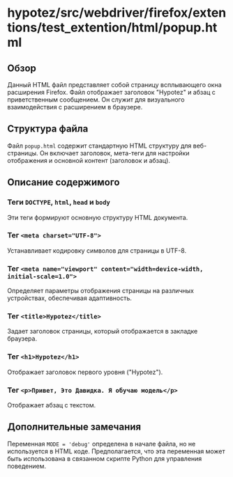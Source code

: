 # hypotez/src/webdriver/firefox/extentions/test_extention/html/popup.html

## Обзор

Данный HTML файл представляет собой страницу всплывающего окна расширения Firefox.  Файл отображает заголовок "Hypotez" и абзац с приветственным сообщением.  Он служит для визуального взаимодействия с расширением в браузере.


## Структура файла

Файл `popup.html` содержит стандартную HTML структуру для веб-страницы. Он включает заголовок, мета-теги для настройки отображения и основной контент (заголовок и абзац).


## Описание содержимого

### Теги `DOCTYPE`, `html`, `head` и `body`

Эти теги формируют основную структуру HTML документа.


### Тег `<meta charset="UTF-8">`

Устанавливает кодировку символов для страницы в UTF-8.


### Тег `<meta name="viewport" content="width=device-width, initial-scale=1.0">`

Определяет параметры отображения страницы на различных устройствах, обеспечивая адаптивность.


### Тег `<title>Hypotez</title>`

Задает заголовок страницы, который отображается в закладке браузера.


### Тег `<h1>Hypotez</h1>`

Отображает заголовок первого уровня ("Hypotez").


### Тег `<p>Привет, Это Давидка. Я обучаю модель</p>`

Отображает абзац с текстом.


## Дополнительные замечания

Переменная `MODE = 'debug'` определена в начале файла, но не используется в HTML коде.  Предполагается, что эта переменная может быть использована в связанном скрипте Python для управления поведением.